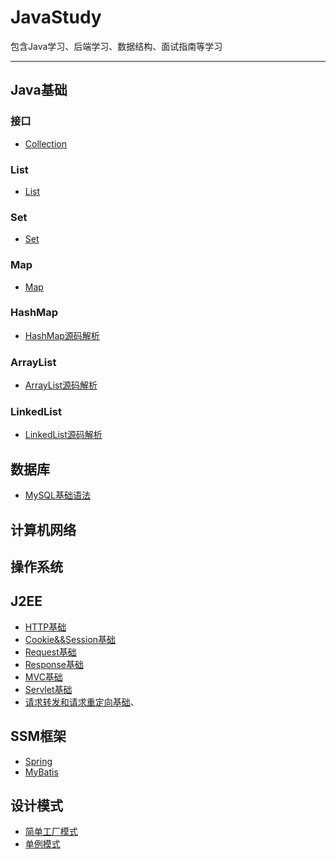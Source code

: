 # JavaStudy
包含Java学习、后端学习、数据结构、面试指南等学习

*******************************************************************************

## Java基础

### 接口

* [Collection](docs/java/Collection.md)

### List

* [List](docs/java/List.md)

### Set

* [Set](docs/java/Set.md)

### Map

* [Map](docs/java/Map.md)

### HashMap

* [HashMap源码解析](docs/java/HashMap.md)

### ArrayList

* [ArrayList源码解析](docs/java/ArrayList.md)

### LinkedList

* [LinkedList源码解析](docs/java/LinkedList.md)

## 数据库

* [MySQL基础语法](docs/数据库/SQL语句.md)

## 计算机网络

## 操作系统

## J2EE

* [HTTP基础](docs/J2EE基础/HTTP.md)
* [Cookie&&Session基础](docs/J2EE基础/Cookie&&Session.md)
* [Request基础](docs/J2EE基础/Request.md)
* [Response基础](docs/J2EE基础/Response.md)
* [MVC基础](docs/J2EE基础/MVC.md)
* [Servlet基础](docs/J2EE基础/Servlet.md)
* [请求转发和请求重定向基础](docs/J2EE基础/请求转发和请求重定向.md)、

## SSM框架

* [Spring](docs/SSM/Spring.md)
* [MyBatis](docs/SSM/MyBatis.md)

## 设计模式

* [简单工厂模式](docs/设计模式/简单工厂模式.md)
* [单例模式](docs/设计模式/单例模式.md)




